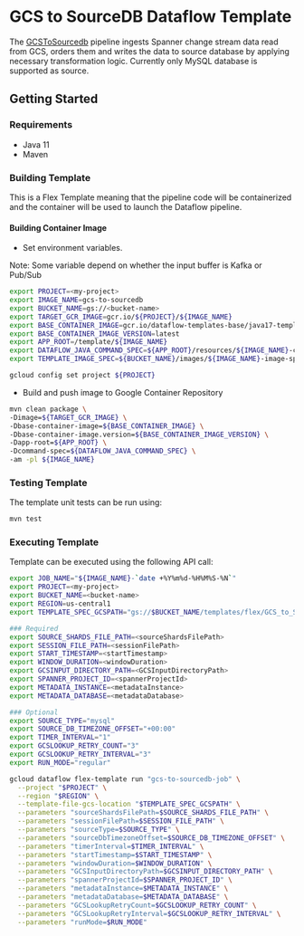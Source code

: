 # GCS to SourceDB Dataflow Template

The [GCSToSourcedb](src/main/java/com/google/cloud/teleport/v2/templates/GCSToSourcedb.java) pipeline
ingests Spanner change stream data read from GCS, orders them and writes the data to source database by applying necessary transformation logic.
Currently only MySQL database is supported as source.


## Getting Started

### Requirements
* Java 11
* Maven


### Building Template
This is a Flex Template meaning that the pipeline code will be containerized and the container will be
used to launch the Dataflow pipeline.

#### Building Container Image
* Set environment variables.

Note: Some variable depend on whether the input buffer is Kafka or Pub/Sub

```sh
export PROJECT=<my-project>
export IMAGE_NAME=gcs-to-sourcedb
export BUCKET_NAME=gs://<bucket-name>
export TARGET_GCR_IMAGE=gcr.io/${PROJECT}/${IMAGE_NAME}
export BASE_CONTAINER_IMAGE=gcr.io/dataflow-templates-base/java17-template-launcher-base
export BASE_CONTAINER_IMAGE_VERSION=latest
export APP_ROOT=/template/${IMAGE_NAME}
export DATAFLOW_JAVA_COMMAND_SPEC=${APP_ROOT}/resources/${IMAGE_NAME}-command-spec.json
export TEMPLATE_IMAGE_SPEC=${BUCKET_NAME}/images/${IMAGE_NAME}-image-spec.json

gcloud config set project ${PROJECT}
```

* Build and push image to Google Container Repository

```sh
mvn clean package \
-Dimage=${TARGET_GCR_IMAGE} \
-Dbase-container-image=${BASE_CONTAINER_IMAGE} \
-Dbase-container-image.version=${BASE_CONTAINER_IMAGE_VERSION} \
-Dapp-root=${APP_ROOT} \
-Dcommand-spec=${DATAFLOW_JAVA_COMMAND_SPEC} \
-am -pl ${IMAGE_NAME}
```

### Testing Template

The template unit tests can be run using:
```sh
mvn test
```

### Executing Template
Template can be executed using the following API call:

```sh
export JOB_NAME="${IMAGE_NAME}-`date +%Y%m%d-%H%M%S-%N`"
export PROJECT=<my-project>
export BUCKET_NAME=<bucket-name>
export REGION=us-central1
export TEMPLATE_SPEC_GCSPATH="gs://$BUCKET_NAME/templates/flex/GCS_to_Sourcedb"

### Required
export SOURCE_SHARDS_FILE_PATH=<sourceShardsFilePath>
export SESSION_FILE_PATH=<sessionFilePath>
export START_TIMESTAMP=<startTimestamp>
export WINDOW_DURATION=<windowDuration>
export GCSINPUT_DIRECTORY_PATH=<GCSInputDirectoryPath>
export SPANNER_PROJECT_ID=<spannerProjectId>
export METADATA_INSTANCE=<metadataInstance>
export METADATA_DATABASE=<metadataDatabase>

### Optional
export SOURCE_TYPE="mysql"
export SOURCE_DB_TIMEZONE_OFFSET="+00:00"
export TIMER_INTERVAL="1"
export GCSLOOKUP_RETRY_COUNT="3"
export GCSLOOKUP_RETRY_INTERVAL="3"
export RUN_MODE="regular"

gcloud dataflow flex-template run "gcs-to-sourcedb-job" \
  --project "$PROJECT" \
  --region "$REGION" \
  --template-file-gcs-location "$TEMPLATE_SPEC_GCSPATH" \
  --parameters "sourceShardsFilePath=$SOURCE_SHARDS_FILE_PATH" \
  --parameters "sessionFilePath=$SESSION_FILE_PATH" \
  --parameters "sourceType=$SOURCE_TYPE" \
  --parameters "sourceDbTimezoneOffset=$SOURCE_DB_TIMEZONE_OFFSET" \
  --parameters "timerInterval=$TIMER_INTERVAL" \
  --parameters "startTimestamp=$START_TIMESTAMP" \
  --parameters "windowDuration=$WINDOW_DURATION" \
  --parameters "GCSInputDirectoryPath=$GCSINPUT_DIRECTORY_PATH" \
  --parameters "spannerProjectId=$SPANNER_PROJECT_ID" \
  --parameters "metadataInstance=$METADATA_INSTANCE" \
  --parameters "metadataDatabase=$METADATA_DATABASE" \
  --parameters "GCSLookupRetryCount=$GCSLOOKUP_RETRY_COUNT" \
  --parameters "GCSLookupRetryInterval=$GCSLOOKUP_RETRY_INTERVAL" \
  --parameters "runMode=$RUN_MODE"

```
